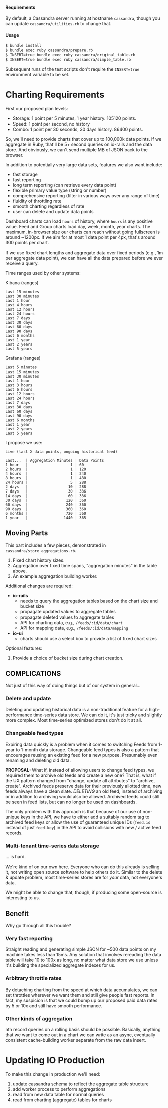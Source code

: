 #### Requirements

By default, a Cassandra server running at hostname `cassandra`, though you can update `cassandra/utilities.rb` to change that.

#### Usage

```sh
$ bundle install
$ bundle exec ruby cassandra/prepare.rb
$ INSERT=true bundle exec ruby cassandra/original_table.rb
$ INSERT=true bundle exec ruby cassandra/simple_table.rb
```

Subsequent runs of the test scripts don't require the `INSERT=true` environment variable to be set.

# Charting Requirements

First our proposed plan levels:

* Storage: 1 point per 5 minutes, 1 year history. 105120 points.
* Speed:   1 point per second, no history
* Combo:   1 point per 30 seconds, 30 days history. 86400 points.

So, we'll need to provide charts that cover up to 100,000k data points. If we aggregate in Ruby, that'll be 5+ second queries on io-rails and the data store. And obviously, we can't send multiple MB of JSON back to the browser.

In addition to potentially very large data sets, features we also want include:

- fast storage
- fast reporting
- long term reporting (can retrieve every data point)
- flexible primary value type (string or number)
- comprehensive reporting (filter in various ways over any range of time)
- fluidity of throttling rate
- smooth charting regardless of rate
- user can delete and update data points

Dashboard charts can load `hours` of history, where `hours` is any positive value. Feed and Group charts load day, week, month, year charts. The maximum, in-browser size our charts can reach without going fullscreen is around ~1200px. If we aim for at most 1 data point per 4px, that's around 300 points per chart.

If we use fixed chart lengths and aggregate data over fixed periods (e.g., 1m per aggregate data point), we can have all the data prepared before we ever receive a query.

Time ranges used by other systems:

Kibana (ranges)

    Last 15 minutes
    Last 30 minutes
    Last 1 hour
    Last 4 hours
    Last 12 hours
    Last 24 hours
    Last 7 days
    Last 30 days
    Last 60 days
    Last 90 days
    Last 6 months
    Last 1 year
    Last 2 years
    Last 5 years

Grafana (ranges)

    Last 5 minutes
    Last 15 minutes
    Last 30 minutes
    Last 1 hour
    Last 3 hours
    Last 6 hours
    Last 12 hours
    Last 24 hours
    Last 7 days
    Last 30 days
    Last 60 days
    Last 90 days
    Last 6 months
    Last 1 year
    Last 2 years
    Last 5 years

I propose we use:

    Live (last X data points, ongoing historical feed)

    Last...  | Aggregation Minutes | Data Points
    1 hour   |                   1 | 60
    2 hours  |                   1 | 120
    4 hours  |                   1 | 240
    8 hours  |                   1 | 480
    24 hours |                   5 | 288
    2 days   |                  10 | 288
    7 days   |                  30 | 336
    14 days  |                  60 | 336
    30 days  |                 120 | 360
    60 days  |                 240 | 360
    90 days  |                 360 | 360
    6 months |                 720 | 360
    1 year   |                1440 | 365

## Moving Parts

This part includes a few pieces, demonstrated in `cassandra/store_aggregations.rb`.

1. Fixed chart history sizes.
1. Aggregation over fixed time spans, "aggregation minutes" in the table above.
1. An example aggregation building worker.

Additional changes are required:

* **io-rails**
    * needs to query the aggregation tables based on the chart size and bucket size
    * propagate updated values to aggregate tables
    * propagate deleted values to aggregate tables
    * API for charting data, e.g., `/feeds/:id/data/chart`
    * API for mapping data, e.g., `/feeds/:id/data/mapping`
* **io-ui**
    * charts should use a select box to provide a list of fixed chart sizes

Optional features:

1. Provide a choice of bucket size during chart creation.

## COMPLICATIONS

Not just of this way of doing things but of our system in general...

### Delete and update

Deleting and updating historical data is a non-traditional feature for a high-performance time-series data store. We can do it, it's just tricky and slightly more complex. Most time-series optimized stores don't do it at all.

### Changeable feed types

Expiring data quickly is a problem when it comes to switching Feeds from 1-year to 1-month data storage. Changeable feed types is also a pattern that encourages reusing an existing feed for a new purpose. Presumably even renaming and deleting old data.

**PROPOSAL:** What if, instead of allowing users to change feed types, we required them to archive old feeds and create a new one? That is, what if the UX pattern changed from "change, update all attributes" to "archive, create". Archived feeds preserve data for their previously allotted time, new feeds always have a clean slate. *DELETING* an old feed, instead of archiving or in addition to archiving would also be allowed. Archived feeds could still be seen in feed lists, but can no longer be used on dashboards.

The only problem with this approach is that because of our use of non-unique keys in the API, we have to either add a suitably random tag to archived feed keys or allow the use of guaranteed unique IDs (`feed.id` instead of just `feed.key`) in the API to avoid collisions with new / active feed records.

### Multi-tenant time-series data storage

... is hard.

We're kind of on our own here. Everyone who can do this already is selling it, not writing open source software to help others do it. Similar to the delete & update problem, most time-series stores are for _your_ data, not everyone's data.

We might be able to change that, though, if producing some open-source is interesting to us.

## Benefit

Why go through all this trouble?

### Very fast reporting

Straight reading and generating simple JSON for ~500 data points on my machine takes less than 15ms. Any solution that involves rereading the data table will take 10 to 100x as long, no matter what data store we use unless it's building the specialized aggregate indexes for us.

### Arbitrary throttle rates

By detaching charting from the speed at which data accumulates, we can set throttles wherever we want them and still give people fast reports. In fact, my suspicion is that we could bump up our proposed paid data rates by 5 or 10x and still have smooth performance.

### Other kinds of aggregation

nth record queries on a rolling basis should be possible. Basically, anything that we want to come out in a chart we can write as an async, eventually consistent cache-building worker separate from the raw data insert.

# Updating IO Production

To make this change in production we'll need:

1. update cassandra schema to reflect the aggregate table structure
1. add worker process to perform aggregations
1. read from new data table for normal queries
1. read from charting (aggregate) tables for charts

